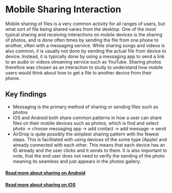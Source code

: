 # Mobile Sharing Interaction

Mobile sharing of files is a very common activity for all ranges of users, but what sort of file being shared varies from the desktop. One of the most typical sharing and receiving interactions on mobile devices is the sharing of photos, and is done often times by sending the file from one phone to another, often with a messaging service. While sharing songs and videos is also common, it is usually not done by sending the actual file from device to device. Instead, it is typically done by using a messaging app to send a link to an audio or videos streaming service such as YouTube. Sharing photos therefore was chosen as an interaction to study to understand how mobile users would think about how to get a file to another device from their phone.

## Key findings

* Messaging is the primary method of sharing or sending files such as photos
* iOS and Android both share common patterns in how a user can share files on their mobile devices such as photos, which is find and select photo -&gt; choose messaging app -&gt; add contact -&gt; add message -&gt; send
* AirDrop is quite possibly the simplest sharing pattern with the fewest steps. This is facilitated with using devices of the some type \(Apple\) and already connected with each other. This means that each device has an ID already and the user clicks and it sends to them. It is also important to note, that the end user does not need to verify the sending of the photo meaning its seamless and just appears in the photos gallery.

#### [Read more about sharing on Android](android.md)

#### [Read more about sharing on iOS](ios.md)

